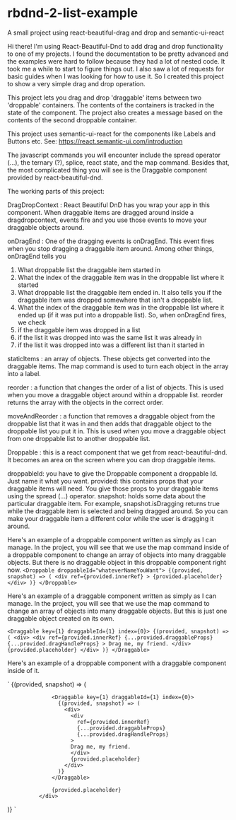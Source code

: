 # rbdnd-2-list-example
A small project using react-beautiful-drag and drop and semantic-ui-react

Hi there! I'm using React-Beautiful-Dnd to add drag and drop functionality to one of my projects. I found the documentation to be pretty advanced and the examples were hard to follow because they had a lot of nested code. It took me a while to start to figure things out. I also saw a lot of requests for basic guides when I was looking for how to use it. So I created this project to show a very simple drag and drop operation.

This project lets you drag and drop 'draggable' items between two 'droppable' containers.  The contents of the containers is tracked in the state of the component. The project also creates a message based on the contents of the second droppable container.

This project uses semantic-ui-react for the components like Labels and Buttons etc. See: https://react.semantic-ui.com/introduction

The javascript commands you will encounter include the spread operator (...), the ternary (?), splice, react state, and the map command. Besides that, the most complicated thing you will see is the Draggable component provided by react-beautiful-dnd.

The working parts of this project:

DragDropContext : React Beautiful DnD has you wrap your app in this component. When draggable items are dragged around inside a dragdropcontext, events fire and you use those events to move your draggable objects around.

onDragEnd : One of the dragging events is onDragEnd. This event fires when you stop dragging a draggable item around. Among other things, onDragEnd tells you
1. What droppable list the draggable item started in
2. What the index of the draggable item was in the droppable list where it started
3. What droppable list the draggable item ended in. It also tells you if the draggable item was dropped somewhere that isn't a droppable list.
4. What the index of the draggable item was in the droppable list where it ended up (if it was put into a droppable list).
So, when onDragEnd fires, we check
1. if the draggable item was dropped in a list
2. if the list it was dropped into was the same list it was already in
3. if the list it was dropped into was a different list than it started in

staticItems : an array of objects. These objects get converted into the draggable items. The map command is used to turn each object in the array into a label.

reorder : a function that changes the order of a list of objects. This is used when you move a draggable object around within a droppable list. reorder returns the array with the objects in the correct order.

moveAndReorder : a function that removes a draggable object from the droppable list that it was in and then adds that draggable object to the droppable list you put it in. This is used when you move a draggable object from one droppable list to another droppable list.

Droppable : this is a react component that we get from react-beautiful-dnd. It becomes an area on the screen where you can drop draggable items.

droppableId: you have to give the Droppable component a droppable Id. Just name it what you want.
provided: this contains props that your draggable items will need. You give those props to your draggable items using the spread (...) operator.
snapshot: holds some data about the particular draggable item. For example, snapshot.isDragging returns true while the draggable item is selected and being dragged around. So you can make your draggable item a different color while the user is dragging it around.

Here's an example of a droppable component written as simply as I can manage.
In the project, you will see that we use the map command inside of a droppable component to change an array of objects into many draggable objects.
But there is no draggable object in this droppable component right now.
`
<Droppable droppableId="whateverNameYouWant">
  {(provided, snapshot) => (
              <div ref={provided.innerRef} >
                  {provided.placeholder}
              </div>
  )}
  </Droppable>
`

  Here's an example of a draggable component written as simply as I can manage.
  In the project, you will see that we use the map command to change an array of objects into many draggable objects.
  But this is just one draggable object created on its own.

`
  <Draggable key={1} draggableId={1} index={0}>
    {(provided, snapshot) => (
      <div>
        <div
          ref={provided.innerRef}
          {...provided.draggableProps}
          {...provided.dragHandleProps}
        >
        Drag me, my friend.
        </div>
        {provided.placeholder}
      </div>
    )}
  </Draggable>
`

Here's an example of a droppable component with a draggable component inside of it.

`
<Droppable droppableId="whateverNameYouWant">
  {(provided, snapshot) => (
              <div ref={provided.innerRef} >

                  <Draggable key={1} draggableId={1} index={0}>
                    {(provided, snapshot) => (
                      <div>
                        <div
                          ref={provided.innerRef}
                          {...provided.draggableProps}
                          {...provided.dragHandleProps}
                        >
                        Drag me, my friend.
                        </div>
                        {provided.placeholder}
                      </div>
                    )}
                  </Draggable>

                  {provided.placeholder}
              </div>
  )}
  </Droppable>
`
